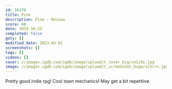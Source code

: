 ```yaml
---
id: 56470
title: Pine
description: Pine - Review
score: 60
date: 2019-10-23
completed: false
goty: []
modified_date: 2023-03-01
screenshots: []
tags: []
videos: []
cover: //images.igdb.com/igdb/image/upload/t_cover_big/co1i9s.jpg
image: //images.igdb.com/igdb/image/upload/t_screenshot_huge/sc5rrn.jpg
---
```

Pretty good indie rpg! Cool town mechanics! May get a bit repetitive.